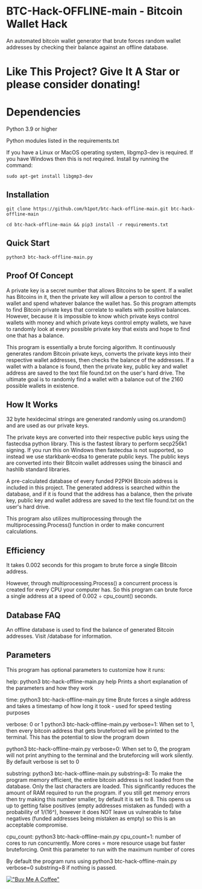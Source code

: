# BTC-Hack-OFFLINE-main - Bitcoin Wallet Hack

An automated bitcoin wallet generator that brute forces random wallet addresses by checking their balance against an offline database.

# Like This Project? Give It A Star or please consider donating!

# Dependencies

Python 3.9 or higher

Python modules listed in the requirements.txt

If you have a Linux or MacOS operating system, libgmp3-dev is required. If you have Windows then this is not required. Install by running the command:

	sudo apt-get install libgmp3-dev

## Installation

	git clone https://github.com/h1pot/btc-hack-offline-main.git btc-hack-offline-main

	cd btc-hack-offline-main && pip3 install -r requirements.txt

## Quick Start

	python3 btc-hack-offline-main.py

## Proof Of Concept

A private key is a secret number that allows Bitcoins to be spent. If a wallet has Bitcoins in it, then the private key will allow a person to control the wallet and spend whatever balance the wallet has. So this program attempts to find Bitcoin private keys that correlate to wallets with positive balances. However, because it is impossible to know which private keys control wallets with money and which private keys control empty wallets, we have to randomly look at every possible private key that exists and hope to find one that has a balance.

This program is essentially a brute forcing algorithm. It continuously generates random Bitcoin private keys, converts the private keys into their respective wallet addresses, then checks the balance of the addresses. If a wallet with a balance is found, then the private key, public key and wallet address are saved to the text file found.txt on the user's hard drive. The ultimate goal is to randomly find a wallet with a balance out of the 2160 possible wallets in existence.

## How It Works

32 byte hexidecimal strings are generated randomly using os.urandom() and are used as our private keys.

The private keys are converted into their respective public keys using the fastecdsa python library. This is the fastest library to perform secp256k1 signing. If you run this on Windows then fastecdsa is not supported, so instead we use starkbank-ecdsa to generate public keys. The public keys are converted into their Bitcoin wallet addresses using the binascii and hashlib standard libraries.

A pre-calculated database of every funded P2PKH Bitcoin address is included in this project. The generated address is searched within the database, and if it is found that the address has a balance, then the private key, public key and wallet address are saved to the text file found.txt on the user's hard drive.

This program also utilizes multiprocessing through the multiprocessing.Process() function in order to make concurrent calculations.

## Efficiency

It takes 0.002 seconds for this progam to brute force a single Bitcoin address.

However, through multiprocessing.Process() a concurrent process is created for every CPU your computer has. So this program can brute force a single address at a speed of 0.002 ÷ cpu_count() seconds.

## Database FAQ

An offline database is used to find the balance of generated Bitcoin addresses. Visit /database for information.

## Parameters

This program has optional parameters to customize how it runs:

help: 	python3 btc-hack-offline-main.py help
Prints a short explanation of the parameters and how they work

time: 	python3 btc-hack-offline-main.py time
Brute forces a single address and takes a timestamp of how long it took - used for speed testing purposes

verbose: 0 or 1
python3 btc-hack-offline-main.py verbose=1: When set to 1, then every bitcoin address that gets bruteforced will be printed to the terminal. This has the potential to slow the program down

python3 btc-hack-offline-main.py verbose=0: When set to 0, the program will not print anything to the terminal and the bruteforcing will work silently. By default verbose is set to 0

substring: python3 btc-hack-offline-main.py substring=8: To make the program memory efficient, the entire bitcoin address is not loaded from the database. Only the last <substring> characters are loaded. This significantly reduces the amount of RAM required to run the program. if you still get memory errors then try making this number smaller, by default it is set to 8. This opens us up to getting false positives (empty addresses mistaken as funded) with a probability of 1/(16^<substring>), however it does NOT leave us vulnerable to false negatives (funded addresses being mistaken as empty) so this is an acceptable compromise.

cpu_count: python3 btc-hack-offline-main.py cpu_count=1: number of cores to run concurrently. More cores = more resource usage but faster bruteforcing. Omit this parameter to run with the maximum number of cores

By default the program runs using python3 btc-hack-offline-main.py verbose=0 substring=8 if nothing is passed. 


[!["Buy Me A Coffee"](https://www.buymeacoffee.com/assets/img/custom_images/orange_img.png)](https://www.buymeacoffee.com/h1pot)



